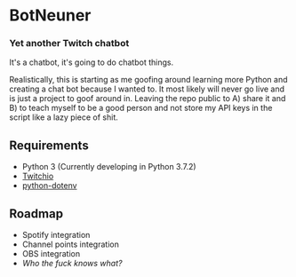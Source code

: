 # BotNeuner

### Yet another Twitch chatbot

It's a chatbot, it's going to do chatbot things.

Realistically, this is starting as me goofing around learning more Python and creating a chat bot because I wanted to.
It most likely will never go live and is just a project to goof around in. Leaving the repo public to A) share it and B)
to teach myself to be a good person and not store my API keys in the script like a lazy piece of shit.

## Requirements

- Python 3 (Currently developing in Python 3.7.2)
- [Twitchio](https://github.com/TwitchIO/TwitchIO)
- [python-dotenv](https://pypi.org/project/python-dotenv/)

## Roadmap

- Spotify integration
- Channel points integration
- OBS integration
- _Who the fuck knows what?_